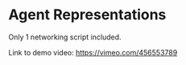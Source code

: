 # Agent Representations

Only 1 networking script included.

Link to demo video:
https://vimeo.com/456553789
